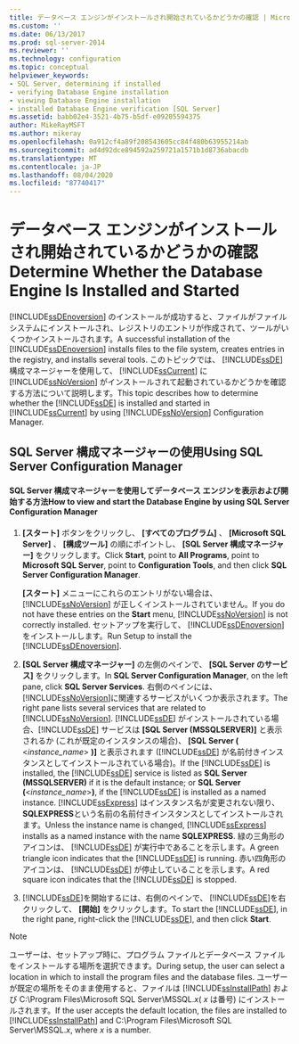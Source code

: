 ```yaml
---
title: データベース エンジンがインストールされ開始されているかどうかの確認 | Microsoft Docs
ms.custom: ''
ms.date: 06/13/2017
ms.prod: sql-server-2014
ms.reviewer: ''
ms.technology: configuration
ms.topic: conceptual
helpviewer_keywords:
- SQL Server, determining if installed
- verifying Database Engine installation
- viewing Database Engine installation
- installed Database Engine verification [SQL Server]
ms.assetid: babb02e4-3521-4b75-b5df-e09205594375
author: MikeRayMSFT
ms.author: mikeray
ms.openlocfilehash: 0a912cf4a89f208543605cc84f480b63955214ab
ms.sourcegitcommit: ad4d92dce894592a259721a1571b1d8736abacdb
ms.translationtype: MT
ms.contentlocale: ja-JP
ms.lasthandoff: 08/04/2020
ms.locfileid: "87740417"
---
```

# <a name="determine-whether-the-database-engine-is-installed-and-started"></a><span data-ttu-id="8086f-102">データベース エンジンがインストールされ開始されているかどうかの確認</span><span class="sxs-lookup"><span data-stu-id="8086f-102">Determine Whether the Database Engine Is Installed and Started</span></span>
  <span data-ttu-id="8086f-103">[!INCLUDE[ssDEnoversion](../../includes/ssdenoversion-md.md)] のインストールが成功すると、ファイルがファイル システムにインストールされ、レジストリのエントリが作成されて、ツールがいくつかインストールされます。</span><span class="sxs-lookup"><span data-stu-id="8086f-103">A successful installation of the [!INCLUDE[ssDEnoversion](../../includes/ssdenoversion-md.md)] installs files to the file system, creates entries in the registry, and installs several tools.</span></span> <span data-ttu-id="8086f-104">このトピックでは、 [!INCLUDE[ssDE](../../includes/ssde-md.md)] 構成マネージャーを使用して、 [!INCLUDE[ssCurrent](../../includes/sscurrent-md.md)] に [!INCLUDE[ssNoVersion](../../includes/ssnoversion-md.md)] がインストールされて起動されているかどうかを確認する方法について説明します。</span><span class="sxs-lookup"><span data-stu-id="8086f-104">This topic describes how to determine whether the [!INCLUDE[ssDE](../../includes/ssde-md.md)] is installed and started in [!INCLUDE[ssCurrent](../../includes/sscurrent-md.md)] by using [!INCLUDE[ssNoVersion](../../includes/ssnoversion-md.md)] Configuration Manager.</span></span>  
  
##  <a name="using-sql-server-configuration-manager"></a><a name="SSMSProcedure"></a> <span data-ttu-id="8086f-105">SQL Server 構成マネージャーの使用</span><span class="sxs-lookup"><span data-stu-id="8086f-105">Using SQL Server Configuration Manager</span></span>  
  
#### <a name="how-to-view-and-start-the-database-engine-by-using-sql-server-configuration-manager"></a><span data-ttu-id="8086f-106">SQL Server 構成マネージャーを使用してデータベース エンジンを表示および開始する方法</span><span class="sxs-lookup"><span data-stu-id="8086f-106">How to view and start the Database Engine by using SQL Server Configuration Manager</span></span>  
  
1.  <span data-ttu-id="8086f-107">**[スタート]** ボタンをクリックし、 **[すべてのプログラム]** 、 **[Microsoft SQL Server]** 、 **[構成ツール]** の順にポイントし、 **[SQL Server 構成マネージャー]** をクリックします。</span><span class="sxs-lookup"><span data-stu-id="8086f-107">Click **Start**, point to **All Programs**, point to **Microsoft SQL Server**, point to **Configuration Tools**, and then click **SQL Server Configuration Manager**.</span></span>  
  
     <span data-ttu-id="8086f-108">**[スタート]** メニューにこれらのエントリがない場合は、 [!INCLUDE[ssNoVersion](../../includes/ssnoversion-md.md)] が正しくインストールされていません。</span><span class="sxs-lookup"><span data-stu-id="8086f-108">If you do not have these entries on the **Start** menu, [!INCLUDE[ssNoVersion](../../includes/ssnoversion-md.md)] is not correctly installed.</span></span> <span data-ttu-id="8086f-109">セットアップを実行して、 [!INCLUDE[ssDEnoversion](../../includes/ssdenoversion-md.md)]をインストールします。</span><span class="sxs-lookup"><span data-stu-id="8086f-109">Run Setup to install the [!INCLUDE[ssDEnoversion](../../includes/ssdenoversion-md.md)].</span></span>  
  
2.  <span data-ttu-id="8086f-110">**[SQL Server 構成マネージャー]** の左側のペインで、 **[SQL Server のサービス]** をクリックします。</span><span class="sxs-lookup"><span data-stu-id="8086f-110">In **SQL Server Configuration Manager**, on the left pane, click **SQL Server Services**.</span></span> <span data-ttu-id="8086f-111">右側のペインには、 [!INCLUDE[ssNoVersion](../../includes/ssnoversion-md.md)]に関連するサービスがいくつか表示されます。</span><span class="sxs-lookup"><span data-stu-id="8086f-111">The right pane lists several services that are related to [!INCLUDE[ssNoVersion](../../includes/ssnoversion-md.md)].</span></span> <span data-ttu-id="8086f-112">[!INCLUDE[ssDE](../../includes/ssde-md.md)] がインストールされている場合、[!INCLUDE[ssDE](../../includes/ssde-md.md)] サービスは **[SQL Server (MSSQLSERVER)]** と表示されるか (これが既定のインスタンスの場合)、 **[SQL Server (** \<*instance_name*> **)]** と表示されます ([!INCLUDE[ssDE](../../includes/ssde-md.md)] が名前付きインスタンスとしてインストールされている場合)。</span><span class="sxs-lookup"><span data-stu-id="8086f-112">If the [!INCLUDE[ssDE](../../includes/ssde-md.md)] is installed, the [!INCLUDE[ssDE](../../includes/ssde-md.md)] service is listed as **SQL Server (MSSQLSERVER)** if it is the default instance; or **SQL Server (**\<*instance_name*>**)**, if the [!INCLUDE[ssDE](../../includes/ssde-md.md)] is installed as a named instance.</span></span> <span data-ttu-id="8086f-113">[!INCLUDE[ssExpress](../../includes/ssexpress-md.md)] はインスタンス名が変更されない限り、 **SQLEXPRESS**という名前の名前付きインスタンスとしてインストールされます。</span><span class="sxs-lookup"><span data-stu-id="8086f-113">Unless the instance name is changed, [!INCLUDE[ssExpress](../../includes/ssexpress-md.md)] installs as a named instance with the name **SQLEXPRESS**.</span></span> <span data-ttu-id="8086f-114">緑の三角形のアイコンは、 [!INCLUDE[ssDE](../../includes/ssde-md.md)] が実行中であることを示します。</span><span class="sxs-lookup"><span data-stu-id="8086f-114">A green triangle icon indicates that the [!INCLUDE[ssDE](../../includes/ssde-md.md)] is running.</span></span> <span data-ttu-id="8086f-115">赤い四角形のアイコンは、 [!INCLUDE[ssDE](../../includes/ssde-md.md)] が停止していることを示します。</span><span class="sxs-lookup"><span data-stu-id="8086f-115">A red square icon indicates that the [!INCLUDE[ssDE](../../includes/ssde-md.md)] is stopped.</span></span>  
  
3.  <span data-ttu-id="8086f-116">[!INCLUDE[ssDE](../../includes/ssde-md.md)]を開始するには、右側のペインで、 [!INCLUDE[ssDE](../../includes/ssde-md.md)]を右クリックして、 **[開始]** をクリックします。</span><span class="sxs-lookup"><span data-stu-id="8086f-116">To start the [!INCLUDE[ssDE](../../includes/ssde-md.md)], in the right pane, right-click the [!INCLUDE[ssDE](../../includes/ssde-md.md)], and then click **Start**.</span></span>  
  
> [!NOTE]  
>  <span data-ttu-id="8086f-117">ユーザーは、セットアップ時に、プログラム ファイルとデータベース ファイルをインストールする場所を選択できます。</span><span class="sxs-lookup"><span data-stu-id="8086f-117">During setup, the user can select a location in which to install the program files and the database files.</span></span> <span data-ttu-id="8086f-118">ユーザーが既定の場所をそのまま使用すると、ファイルは [!INCLUDE[ssInstallPath](../../includes/ssinstallpath-md.md)] および C:\Program Files\Microsoft SQL Server\MSSQL.*x*( *x* は番号) にインストールされます。</span><span class="sxs-lookup"><span data-stu-id="8086f-118">If the user accepts the default location, the files are installed to [!INCLUDE[ssInstallPath](../../includes/ssinstallpath-md.md)] and C:\Program Files\Microsoft SQL Server\MSSQL.*x*, where *x* is a number.</span></span>  
  
  
